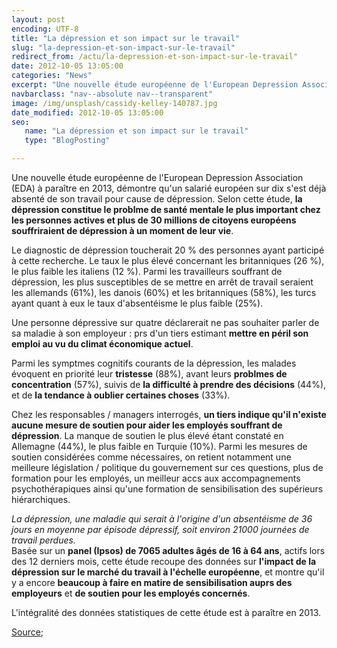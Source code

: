 ```yaml
---
layout: post
encoding: UTF-8
title: "La dépression et son impact sur le travail"
slug: "la-depression-et-son-impact-sur-le-travail"
redirect_from: /actu/la-depression-et-son-impact-sur-le-travail"
date: 2012-10-05 13:05:00
categories: "News"
excerpt: "Une nouvelle étude européenne de l'European Depression Association (EDA) à paraître en 2013, démontre qu'un salarié européen sur dix s'est déjà absenté de son travail pour cause de dépression."
navbarclass: "nav--absolute nav--transparent"
image: /img/unsplash/cassidy-kelley-140787.jpg
date_modified: 2012-10-05 13:05:00
seo:
   name: "La dépression et son impact sur le travail"
   type: "BlogPosting"

---
```

Une nouvelle étude européenne de l'European Depression Association (EDA) à paraître en 2013, démontre qu'un salarié européen sur dix s'est déjà absenté de son travail pour cause de dépression.
Selon cette étude, **la dépression constitue le problme de santé mentale le plus important chez les personnes actives et plus de 30 millions de citoyens européens souffriraient de dépression à un moment de leur vie**.  
  
Le diagnostic de dépression toucherait 20 % des personnes ayant participé à cette recherche. Le taux le plus élevé concernant les britanniques (26 %), le plus faible les italiens (12 %). Parmi les travailleurs souffrant de dépression, les plus susceptibles de se mettre en arrêt de travail seraient les allemands (61%), les danois (60%) et les britanniques (58%), les turcs ayant quant à eux le taux d'absentéisme le plus faible (25%).  
  
Une personne dépressive sur quatre déclarerait ne pas souhaiter parler de sa maladie à son employeur : prs d'un tiers estimant **mettre en péril son emploi au vu du climat économique actuel**.  
  
Parmi les symptmes cognitifs courants de la dépression, les malades évoquent en priorité leur **tristesse** (88%), avant leurs **problmes de concentration** (57%), suivis de **la difficulté à prendre des décisions** (44%), et de **la tendance à oublier certaines choses** (33%).  
  
Chez les responsables / managers interrogés, **un tiers indique qu'il n'existe aucune mesure de soutien pour aider les employés souffrant de dépression**. La manque de soutien le plus élevé étant constaté en Allemagne (44%), le plus faible en Turquie (10%). Parmi les mesures de soutien considérées comme nécessaires, on retient notamment une meilleure législation / politique du gouvernement sur ces questions, plus de formation pour les employés, un meilleur accs aux accompagnements psychothérapiques ainsi qu'une formation de sensibilisation des supérieurs hiérarchiques.  
  
_La dépression, une maladie qui serait à l'origine d'un absentéisme de 36 jours en moyenne par épisode dépressif, soit environ 21000 journées de travail perdues._   
Basée sur un **panel (Ipsos) de 7065 adultes âgés de 16 à 64 ans**, actifs lors des 12 derniers mois, cette étude recoupe des données sur **l'impact de la dépression sur le marché du travail à l'échelle européenne**, et montre qu'il y a encore **beaucoup à faire en matire de sensibilisation auprs des employeurs** et **de soutien pour les employés concernés**.  
  
L'intégralité des données statistiques de cette étude est à paraître en 2013.  
  
[Source](http://www.multivu.com/mnr/56613-european-depression-association);